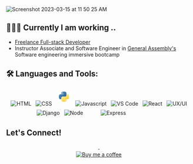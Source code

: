 <img width="960" alt="Screenshot 2023-03-15 at 11 50 25 AM" src="https://user-images.githubusercontent.com/97631462/225413194-eea90328-bf2a-4eae-8e39-f03a7bf080fb.png">


## 👩🏼‍💻 Currently I am working ..

- <a href="https://www.linkedin.com/in/anastasiiaasti/" >Freelance Full-stack Developer</a> 
- Instructor Associate and Software Engineer in <a href="https://generalassemb.ly/instructors/asti-shalymova/29260">General Assembly's</a> Software engineering immersive bootcamp


## 🛠 Languages and Tools:
<p align="center">
<img src="https://upload.wikimedia.org/wikipedia/commons/thumb/6/61/HTML5_logo_and_wordmark.svg/640px-HTML5_logo_and_wordmark.svg.png" alt="HTML" height="40" style="vertical-align:center; margin:4px">
 <img src="https://upload.wikimedia.org/wikipedia/commons/thumb/d/d5/CSS3_logo_and_wordmark.svg/1200px-CSS3_logo_and_wordmark.svg.png" alt="CSS" height="40" style="vertical-align:center; margin:4px">
<img src="https://raw.githubusercontent.com/github/explore/80688e429a7d4ef2fca1e82350fe8e3517d3494d/topics/python/python.png" alt="Python" height="40" style="vertical-align:center; margin:4px">
<img src="https://i0.wp.com/theicom.org/wp-content/uploads/2016/03/js-logo.png?fit=500%2C500&ssl=1&w=640" alt="Javascript" height="40" style="vertical-align:center; margin:4px">
<img src="https://code.visualstudio.com/assets/branding/app-icon.png" alt="VS Code" height="40" style="vertical-align:center; margin:4px">
<img src="https://cdn.worldvectorlogo.com/logos/react-1.svg" alt="React" height="40" style="vertical-align:center; margin:4px">
<img src="https://www.ux-ui.net/ux/uploads/2017/03/ux-ui-logo.svg" alt="UX/UI" height="40" style="vertical-align:center; margin:4px">
 
<img src="https://youteam.io/blog/wp-content/uploads/2022/06/django-icon-0.png" alt="Django" height="40" style="vertical-align:center; margin:4px">
 
<img src="https://cdn-icons-png.flaticon.com/512/919/919825.png" alt="Node" height="40" style="vertical-align:center; margin:4px">
 <img src="https://w7.pngwing.com/pngs/429/921/png-transparent-mongodb-plain-wordmark-logo-icon.png" alt="" height="40" style="vertical-align:center; margin:4px">
<img src="https://ih1.redbubble.net/image.438912065.6243/flat,1000x1000,075,f.u3.jpg" alt="" height="40" style="vertical-align:center; margin:4px">
<img src="https://pbs.twimg.com/profile_images/2199543684/ejs_400x400.png" alt="" height="40" style="vertical-align:center; margin:4px">
<img src="https://upload.wikimedia.org/wikipedia/commons/thumb/8/88/Status_iucn_EX_icon.svg/480px-Status_iucn_EX_icon.svg.png" alt="Express" height="40" style="vertical-align:center; margin:4px">
<img src="https://upload.wikimedia.org/wikipedia/commons/thumb/2/29/Postgresql_elephant.svg/1985px-Postgresql_elephant.svg.png" alt="" height="40" style="vertical-align:center; margin:4px">
<img src="https://logo-download.com/wp-content/data/images/png/Bootstrap-logo.png" alt="" height="40" style="vertical-align:center; margin:4px">
 <img src="https://upload.wikimedia.org/wikipedia/commons/thumb/d/d5/Tailwind_CSS_Logo.svg/1024px-Tailwind_CSS_Logo.svg.png" alt="" height="40" style="vertical-align:center; margin:4px">
<img src="https://git-scm.com/images/logos/downloads/Git-Icon-1788C.png" alt="" height="40" style="vertical-align:center; margin:4px">
 <img src="https://res.cloudinary.com/canonical/image/fetch/f_auto,q_auto,fl_sanitize,c_fill,w_200,h_200/https://api.charmhub.io/api/v1/media/download/charm_wuVM6bSMaCcCTWaqTfvyBRS5SqLVCVy1_icon_fde574967418afe93bb032808563e40e63606adb805113065acfa35010332164.png" alt="" height="40" style="vertical-align:center; margin:4px">
<img src="https://img.icons8.com/color/512/heroku.png" alt="" height="40" style="vertical-align:center; margin:4px">
  <img src="https://static-00.iconduck.com/assets.00/aws-icon-512x512-hniukvcn.png" alt="" height="40" style="vertical-align:center; margin:4px">
<img src="https://cdn.sanity.io/images/599r6htc/localized/46a76c802176eb17b04e12108de7e7e0f3736dc6-1024x1024.png?w=670&h=670&q=75&fit=max&auto=format" alt="" height="40" style="vertical-align:center; margin:4px">

</p>

## Let's Connect!

<div align="center">
  <a href="https://www.linkedin.com/in/anastasiiaasti/">
  <img src="https://img.icons8.com/color/512/linkedin.png" alt="" height="40" style="vertical-align:center; margin:4px">
  </a>
  <a href="https://www.instagram.com/dj_astiramira/">
  <img src="https://www.unipile.com/wp-content/uploads/2022/09/logo_instagram.png" alt="" height="40" style="vertical-align:center; margin:4px">
  </a>
  </div>

<div align="center">
  <a href="https://www.buymeacoffee.com/astii">
<img src="https://i.ytimg.com/vi/8LfPbnSPiVY/maxresdefault.jpg" alt="Buy me a coffee" height="100px" style="vertical-align:top; margin:4px">
    <a/>
</div>

<!--
**AnastasiiaAsti/AnastasiiaAsti** is a ✨ _special_ ✨ repository because its `README.md` (this file) appears on your GitHub profile.

Here are some ideas to get you started:

- 🔭 I’m currently working on ...
- 🌱 I’m currently learning ...
- 👯 I’m looking to collaborate on ...
- 🤔 I’m looking for help with ...
- 💬 Ask me about ...
- 📫 How to reach me: ...
- 😄 Pronouns: ...
- ⚡ Fun fact: ...
-->
<!--
```
const ASTI = {
  pronouns: 'she' | 'her',
  profession: ['full-stack developer', 'frontend developer', 'software engineer'],
  code: ['Javascript', 'Python', 'HTML', 'CSS'],
  skills: ['React', 'Node', ],
  techCommunities: {
                        coorganizer: "AfroPython",
                        speaker: "Latinity",
                        mentor: "EducaTRANSforma"
                      },
 challenge: "I am doing the #100DaysOfCode challenge focused on react and typescript"
}
```
-->
